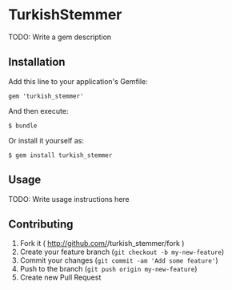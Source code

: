 # TurkishStemmer

TODO: Write a gem description

## Installation

Add this line to your application's Gemfile:

    gem 'turkish_stemmer'

And then execute:

    $ bundle

Or install it yourself as:

    $ gem install turkish_stemmer

## Usage

TODO: Write usage instructions here

## Contributing

1. Fork it ( http://github.com/<my-github-username>/turkish_stemmer/fork )
2. Create your feature branch (`git checkout -b my-new-feature`)
3. Commit your changes (`git commit -am 'Add some feature'`)
4. Push to the branch (`git push origin my-new-feature`)
5. Create new Pull Request
